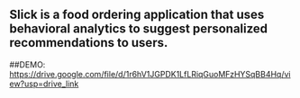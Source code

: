 ## Slick is a food ordering application that uses behavioral analytics to suggest personalized recommendations to users. 
##DEMO: https://drive.google.com/file/d/1r6hV1JGPDK1LfLRiqGuoMFzHYSqBB4Hq/view?usp=drive_link

